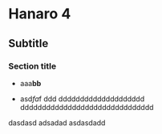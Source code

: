 # Hanaro 4

## Subtitle

### Section title
* aaa**bb**
- asd*fa*f
ddd
dddddddddddddddddddd
ddddddddddddddddddddddddddddddd


dasdasd
adsadad
asdasdadd
